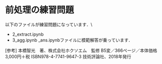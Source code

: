 # 前処理の練習問題

以下のファイルが練習問題になっています．\
* 2_extract.ipynb
* 3_agg.ipynb
_ans.ipynbファイルに模範解答が乗っています．

[参考]
本橋智光　著、株式会社ホクソエム　監修
B5変／366ページ／本体価格3,000円＋税
ISBN978-4-7741-9647-3
技術評論社、2018年発行